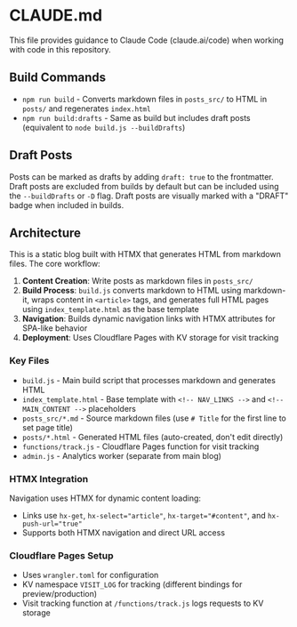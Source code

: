 # CLAUDE.md

This file provides guidance to Claude Code (claude.ai/code) when working with code in this repository.

## Build Commands

- `npm run build` - Converts markdown files in `posts_src/` to HTML in `posts/` and regenerates `index.html`
- `npm run build:drafts` - Same as build but includes draft posts (equivalent to `node build.js --buildDrafts`)

## Draft Posts

Posts can be marked as drafts by adding `draft: true` to the frontmatter. Draft posts are excluded from builds by default but can be included using the `--buildDrafts` or `-D` flag. Draft posts are visually marked with a "DRAFT" badge when included in builds.

## Architecture

This is a static blog built with HTMX that generates HTML from markdown files. The core workflow:

1. **Content Creation**: Write posts as markdown files in `posts_src/`
2. **Build Process**: `build.js` converts markdown to HTML using markdown-it, wraps content in `<article>` tags, and generates full HTML pages using `index_template.html` as the base template
3. **Navigation**: Builds dynamic navigation links with HTMX attributes for SPA-like behavior
4. **Deployment**: Uses Cloudflare Pages with KV storage for visit tracking

### Key Files

- `build.js` - Main build script that processes markdown and generates HTML
- `index_template.html` - Base template with `<!-- NAV_LINKS -->` and `<!-- MAIN_CONTENT -->` placeholders
- `posts_src/*.md` - Source markdown files (use `# Title` for the first line to set page title)
- `posts/*.html` - Generated HTML files (auto-created, don't edit directly)
- `functions/track.js` - Cloudflare Pages function for visit tracking
- `admin.js` - Analytics worker (separate from main blog)

### HTMX Integration

Navigation uses HTMX for dynamic content loading:
- Links use `hx-get`, `hx-select="article"`, `hx-target="#content"`, and `hx-push-url="true"`
- Supports both HTMX navigation and direct URL access

### Cloudflare Pages Setup

- Uses `wrangler.toml` for configuration
- KV namespace `VISIT_LOG` for tracking (different bindings for preview/production)
- Visit tracking function at `/functions/track.js` logs requests to KV storage